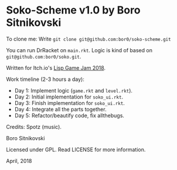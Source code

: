 Soko-Scheme v1.0 by Boro Sitnikovski
====================================

To clone me: Write `git clone git@github.com:bor0/soko-scheme.git`

You can run DrRacket on `main.rkt`. Logic is kind of based on `git@github.com:bor0/soko.git`.

Written for Itch.io's [Lisp Game Jam 2018](https://itch.io/jam/lisp-game-jam-2018).

Work timeline (2-3 hours a day):
- Day 1: Implement logic (`game.rkt` and `level.rkt`).
- Day 2: Initial implementation for `soko_ui.rkt`.
- Day 3: Finish implementation for `soko_ui.rkt`.
- Day 4: Integrate all the parts together.
- Day 5: Refactor/beautify code, fix allthebugs.

Credits: Spotz (music).

Boro Sitnikovski

Licensed under GPL.  Read LICENSE for more information.

April, 2018
